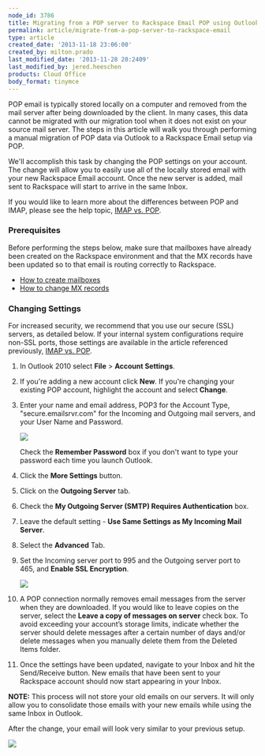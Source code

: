 ```yaml
---
node_id: 3786
title: Migrating from a POP server to Rackspace Email POP using Outlook 2010
permalink: article/migrate-from-a-pop-server-to-rackspace-email
type: article
created_date: '2013-11-18 23:06:00'
created_by: milton.prado
last_modified_date: '2013-11-28 20:2409'
last_modified_by: jered.heeschen
products: Cloud Office
body_format: tinymce
---
```


POP email is typically stored locally on a computer and removed from the
mail server after being downloaded by the client.  In many cases, this
data cannot be migrated with our migration tool when it does not exist
on your source mail server.  The steps in this article will walk you
through performing a manual migration of POP data via Outlook to a
Rackspace Email setup via POP.

We'll accomplish this task by changing the POP settings on your account.
The change will allow you to easily use all of the locally stored email
with your new Rackspace Email account.  Once the new server is added,
mail sent to Rackspace will start to arrive in the same Inbox.

If you would like to learn more about the differences between POP and
IMAP, please see the help topic,  [IMAP vs.
POP](http://www.rackspace.com/knowledge_center/article/rackspace-email-imap-vs-pop).

### Prerequisites

Before performing the steps below, make sure that mailboxes have already
been created on the Rackspace environment and that the MX records have
been updated so to that email is routing correctly to Rackspace.  

-   [How to create
    mailboxes](http://www.rackspace.com/knowledge_center/article/adding-rackspace-email-mailboxes)
-   [How to change MX
    records](http://www.rackspace.com/knowledge_center/article/updating-your-mx-records-microsoft-exchange)

### Changing Settings

For increased security, we recommend that you use our secure (SSL)
servers, as detailed below. If your internal system configurations
require non-SSL ports, those settings are available in the article
referenced previously, [IMAP vs.
POP](http://www.rackspace.com/knowledge_center/article/rackspace-email-imap-vs-pop).

1.  In Outlook 2010 select **File** \> **Account Settings**.

2.  If you're adding a new account click **New**.  If you're changing
    your existing POP account, highlight the account and select
    **Change**.

3.  Enter your name and email address, POP3 for the Account Type,
    "secure.emailsrvr.com" for the Incoming and Outgoing mail servers,
    and your User Name and Password.

    ![](/knowledge_center/sites/default/files/field/image/settings_screen%20copy_1.jpg)

    Check the **Remember Password** box if you don't want to type your
    password each time you launch Outlook.

4.  Click the **More Settings** button.

5.  Click on the **Outgoing Server** tab.

6.  Check the **My Outgoing Server (SMTP) Requires Authentication** box.

7.  Leave the default setting - **Use Same Settings as My Incoming Mail
    Server**.

8.  Select the **Advanced** Tab.

9.  Set the Incoming server port to 995 and the Outgoing server port to
    465, and **Enable SSL Encryption**.

    ![](/knowledge_center/sites/default/files/field/image/Ports%20copy_0.jpg)

10. A POP connection normally removes email messages from the server
    when they are downloaded. If you would like to leave copies on the
    server, select the **Leave a copy of messages on server** check box.
    To avoid exceeding your account&rsquo;s storage limits, indicate whether
    the server should delete messages after a certain number of days
    and/or delete messages when you manually delete them from the
    Deleted Items folder.

11. Once the settings have been updated, navigate to your Inbox and hit
    the Send/Receive button.  New emails that have been sent to your
    Rackspace account should now start appearing in your Inbox.

**NOTE:** This process will not store your old emails on our servers.
 It will only allow you to consolidate those emails with your new emails
while using the same Inbox in Outlook.

After the change, your email will look very similar to your previous
setup.

![](/knowledge_center/sites/default/files/field/image/2013-11-27_1232.png)

